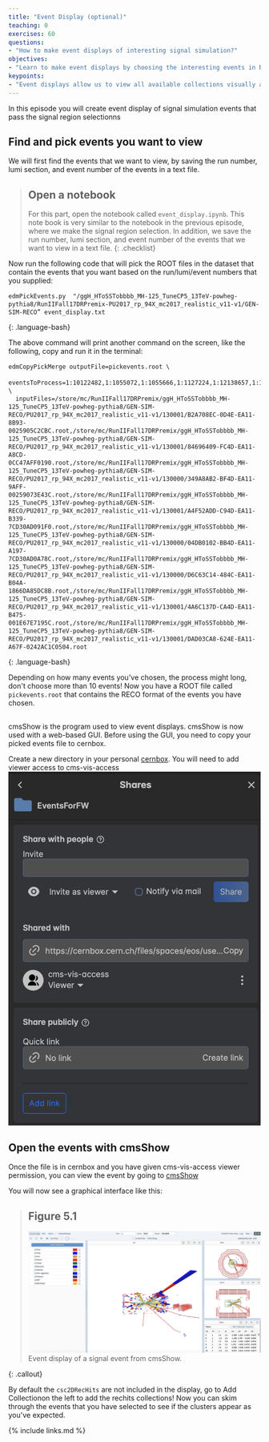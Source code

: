 ```yaml
---
title: "Event Display (optional)"
teaching: 0
exercises: 60
questions:
- "How to make event displays of interesting signal simulation?"
objectives:
- "Learn to make event displays by choosing the interesting events in RECO format and open them with cmsShow"
keypoints:
- "Event displays allow us to view all available collections visually and scrutinize event topologies that are not possible with ntuples"
---
```


In this episode you will create event display of signal simulation events that pass the signal region selectionns

## Find and pick events you want to view

We will first find the events that we want to view, by saving the run number, lumi section, and event number of the events in a text file.

> ## Open a notebook
>
> For this part, open the notebook called `event_display.ipynb`.
> This note book is very similar to the notebook in the previous episode, where we make the signal region selection.
> In addition, we save the run number, lumi section, and event number of the events that we want to view in a text file.
{: .checklist}


Now run the following code that will pick the ROOT files in the dataset that contain the events that you want based on the run/lumi/event numbers that you supplied:

~~~
edmPickEvents.py  "/ggH_HToSSTobbbb_MH-125_TuneCP5_13TeV-powheg-pythia8/RunIIFall17DRPremix-PU2017_rp_94X_mc2017_realistic_v11-v1/GEN-SIM-RECO” event_display.txt
~~~
{: .language-bash}

The above command will print another command on the screen, like the following, copy and run it in the terminal:

~~~
edmCopyPickMerge outputFile=pickevents.root \
  eventsToProcess=1:10122482,1:1055072,1:1055666,1:1127224,1:12138657,1:1441939,1:1441963,1:2514929,1:2896338,1:4255433 \
  inputFiles=/store/mc/RunIIFall17DRPremix/ggH_HToSSTobbbb_MH-125_TuneCP5_13TeV-powheg-pythia8/GEN-SIM-RECO/PU2017_rp_94X_mc2017_realistic_v11-v1/130001/B2A708EC-0D4E-EA11-8B93-0025905C2CBC.root,/store/mc/RunIIFall17DRPremix/ggH_HToSSTobbbb_MH-125_TuneCP5_13TeV-powheg-pythia8/GEN-SIM-RECO/PU2017_rp_94X_mc2017_realistic_v11-v1/130001/84696409-FC4D-EA11-A8CD-0CC47AFF0190.root,/store/mc/RunIIFall17DRPremix/ggH_HToSSTobbbb_MH-125_TuneCP5_13TeV-powheg-pythia8/GEN-SIM-RECO/PU2017_rp_94X_mc2017_realistic_v11-v1/130000/349A8AB2-BF4D-EA11-9AFF-00259073E43C.root,/store/mc/RunIIFall17DRPremix/ggH_HToSSTobbbb_MH-125_TuneCP5_13TeV-powheg-pythia8/GEN-SIM-RECO/PU2017_rp_94X_mc2017_realistic_v11-v1/130001/A4F52ADD-C94D-EA11-B339-7CD30AD091F0.root,/store/mc/RunIIFall17DRPremix/ggH_HToSSTobbbb_MH-125_TuneCP5_13TeV-powheg-pythia8/GEN-SIM-RECO/PU2017_rp_94X_mc2017_realistic_v11-v1/130000/04DB0102-BB4D-EA11-A197-7CD30AD0A78C.root,/store/mc/RunIIFall17DRPremix/ggH_HToSSTobbbb_MH-125_TuneCP5_13TeV-powheg-pythia8/GEN-SIM-RECO/PU2017_rp_94X_mc2017_realistic_v11-v1/130000/D6C63C14-484C-EA11-B04A-1866DA85DC8B.root,/store/mc/RunIIFall17DRPremix/ggH_HToSSTobbbb_MH-125_TuneCP5_13TeV-powheg-pythia8/GEN-SIM-RECO/PU2017_rp_94X_mc2017_realistic_v11-v1/130001/4A6C137D-CA4D-EA11-B475-001E67E7195C.root,/store/mc/RunIIFall17DRPremix/ggH_HToSSTobbbb_MH-125_TuneCP5_13TeV-powheg-pythia8/GEN-SIM-RECO/PU2017_rp_94X_mc2017_realistic_v11-v1/130001/DAD03CA8-624E-EA11-A67F-0242AC1C0504.root
 ~~~
 {: .language-bash}

Depending on how many events you've chosen, the process might long, don't choose more than 10 events!
Now you have a ROOT file called `pickevents.root` that contains the RECO format of the events you have chosen.

##
cmsShow is the program used to view event displays. cmsShow is now used with a web-based GUI. Before using the GUI, you need to copy your picked events file to cernbox.

Create a new directory in your personal [cernbox](cernbox.cern.ch). You will need to add viewer access to cms-vis-access
<img src="./fig/access.png" alt="" style=""/>

## Open the events with cmsShow

Once the file is in cernbox and you have given cms-vis-access viewer permission, you can view the event by going to [cmsShow](https://fireworks.cern.ch)

You will now see a graphical interface like this:
> ## Figure 5.1
> <img src="../fig/event_display.png" alt="" style="width: 600px;"/>
> Event display of a signal event from cmsShow.
{: .callout}

By default the `csc2DRecHits` are not included in the display, go to Add Collectionon the left to add the rechits collections!
Now you can skim through the events that you have selected to see if the clusters appear as you've expected.

{% include links.md %}

